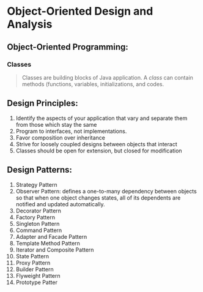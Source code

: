 # Object-Oriented Design and Analysis

## Object-Oriented Programming:

### Classes

> Classes are building blocks of Java application. A _class_ can contain methods (functions, variables, initializations,
> and codes.

## Design Principles:

1. Identify the aspects of your application that vary and separate them from those which stay the same
2. Program to interfaces, not implementations.
3. Favor composition over inheritance
4. Strive for loosely coupled designs between objects that interact
5. Classes should be open for extension, but closed for modification

## Design Patterns:

1. Strategy Pattern
2. Observer Pattern: defines a one-to-many dependency between objects so that when one object changes states, all of its
   dependents are notified and updated automatically.
3. Decorator Pattern
4. Factory Pattern
5. Singleton Pattern
6. Command Pattern
7. Adapter and Facade Pattern
8. Template Method Pattern
9. Iterator and Composite Pattern
10. State Pattern
11. Proxy Pattern
12. Builder Pattern
13. Flyweight Pattern
14. Prototype Patter
